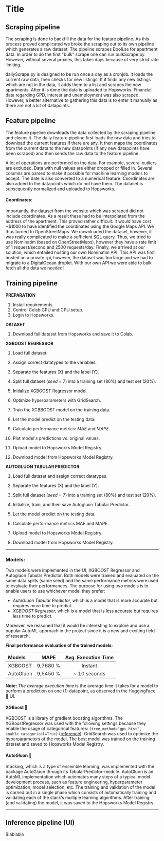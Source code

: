 # Title
## Scraping pipeline
The scraping is done to backfill the data for the feature pipeline. As this process proved complicated we broke the scraping out to its own pipeline which generates a raw dataset. The pipeline scrapes Booli.se for apartment data. In order to do the first "bulk" scrape one can run bulkScrape.py. However, without several proxies, this takes days because of very strict rate limiting. 


dailyScrape.py is designed to be run once a day as a cronjob. It loads the current raw data, then checks for new listings. If it finds any new listings which are not in the data, it adds them to a list and scrapes the new apartments. After it is done the data is uploaded to Hopsworks. Financial data regarding GPD, interest and unemployment was also scraped. However, a better alternative to gathering this data is to enter it manually as there are not a lot of datapoints.

## Feature pipeline
The feature pipeline downloads the data collected by the scraping pipeline and cleans it. The daily feature pipeline first loads the raw data and tries to download the current features if there are any. It then maps the coordinates from the current data to the new datapoints (if any new datapoints have been scraped) and then sends the raw data to the feature pipeline. 


A lot of operations are performed on the data. For example, several outliers are excluded. Data with null values are either dropped or filled in. Several columns are parsed to make it possible for machine learning models to accept. The date is also converted to a numerical feature. Coordinates are also added to the datapoints which do not have them. The dataset is subsequently normalized and uploaded to Hopsworks.

#### Coordinates:
Importantly, the dataset from the website which was scraped did not include coordinates. As a result these had to be interpolated from the address of the apartment. This proved rather difficult. It would have cost ~$1000 to have identified the coordinates using the Google Maps API. We thus turned to OpenStreetMaps. We downloaded the dataset, however, it was really complicated to make a sufficient SQL query. Thus, we tried to use Nominatim (based on OpenStreetMaps), however they have a rate limit of 1 request/second and 2500 requests/day. Finally, we arrived at our solution, which entailed hosting our own Nominatim API. This API was first hosted on a private rpi, however, the dataset was too large and we had to migrate to a DigitalOcean droplet. With our own API we were able to bulk fetch all the data we needed!

## Training pipeline
**PREPARATION**
1. Install requirements.
2. Control Colab GPU and CPU setup.
3. Login to Hopsworks.

**DATASET**
1.  Download full dataset from Hopsworks and save it to Colab.

**XGBOOST REGRESSOR**
1. Load full dataset.
2. Assign correct datatypes to the variables.
3. Separate the features (X) and the label (Y).
4. Split full dataset (*seed = 7*) into a training set (80%) and test set (20%).


5. Initialize XGBOOST Regressor model.
6. Optimize hyperparameters with GridSearch.
7. Train the XGBBOOST model on the training data.
8. Let the model predict on the testing data.
9. Calculate performance metrics: *MAE* and *MAPE*.
10. Plot model's predictions vs. original values.


11. Upload model to Hopsworks Model Registry.
12. Download model from Hopsworks Model Registry.


**AUTOGLUON TABULAR PREDICTOR**
1. Load full dataset and assign correct datatypes.
2. Separate the features (X) and the label (Y).
3. Split full dataset (*seed = 7*) into a training set (80%) and test set (20%).


4. Initialize, train, and then save Autogluon Tabular Predictor.
5. Let the model predict on the testing data.
6. Calculate performance metrics MAE and MAPE.


7. Upload model to Hopsworks Model Registry.
8. Download model from Hopsworks Model Registry.

---




### Models:
Two models were implemented in the UI; XGBOOST Regressor and Autogluon Tabular Predictor.
Both models were trained and evaluated on the same data splits (same seed) and the same performance metrics were used to evaluate their performances.
The purpose for using two models is to enable users to use whichever model they prefer: 
* _AutoGluon Tabular Predictor_, which is a model that is more accurate but requires more time to predict.
* _XGBOOST Regressor_, which is a model that is less accurate but requires less time to predict.

Moreover, we reasoned that it would be interesting to explore and use a popular AutoML-approach in the project since it is a new and exciting field of research.

**Final performance evaluation of the trained models:**

| Models         |   MAPE    | Avg. Execution Time |
|:---------------|:---------:|:-------------------:|
| XGBOOST        | 9,7680 %  |       Instant       |
| AutoGluon      | 9,5450 %  |    ~ 10 seconds     | 

**Note:** _The average execution time_ is the average time it takes for a model to perform a prediction on one (1) datapoint, as observed in the HuggingFace 🤗 UI.
#### XGBoost 🌲
XGBOOST is a library of gradient boosting algorithms. 
The XGBoostRegressor was used with the following settings
because they enable the usage of categorical features: `(tree_method="gpu_hist", enable_categorical=True)` ([reference](https://xgboost.readthedocs.io/en/stable/tutorials/categorical.html)).
GridSearch was used to optimize the hyperparameters of the model.
The best model was trained on the training dataset and saved to Hopsworks Model Registry.



#### AutoGluon 🧠
Stacking, which is a type of ensemble learning, was implemented with the package AutoGluon through its TabularPredictor-module.
AutoGluon is an AutoML implementation which automates many steps of a typical model development process, such as feature engineering, hyperparameter optimization, model selection, etc.
The training and validation of the model is carried out in a single phase which consists of automatically training and validating each of the stack’s multiple learning algorithms.
After training (and validating) the model, it was saved to the Hopsworks Model Registry.


---

## Inference pipeline (UI)
Blablabla
